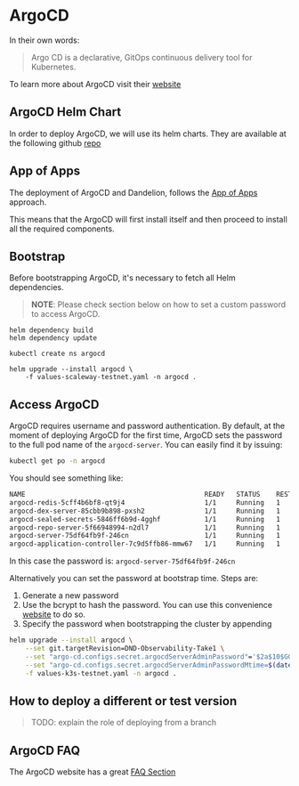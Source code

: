 # ArgoCD 

In their own words:

> Argo CD is a declarative, GitOps continuous delivery tool for Kubernetes.

To learn more about ArgoCD visit their [website](https://argo-cd.readthedocs.io/en/stable/)

## ArgoCD Helm Chart

In order to deploy ArgoCD, we will use its helm charts. They are available at the following github 
[repo](https://github.com/argoproj/argo-helm)

## App of Apps

The deployment of ArgoCD and Dandelion, follows the [App of Apps](https://argo-cd.readthedocs.io/en/stable/operator-manual/cluster-bootstrapping/) 
approach.

This means that the ArgoCD will first install itself and then proceed to install all the required components.

## Bootstrap

Before bootstrapping ArgoCD, it's necessary to fetch all Helm dependencies.

> **NOTE**: Please check section below on how to set a custom password to access ArgoCD. 

```shell
helm dependency build
helm dependency update

kubectl create ns argocd

helm upgrade --install argocd \
    -f values-scaleway-testnet.yaml -n argocd .
```

## Access ArgoCD

ArgoCD requires username and password authentication. By default, at the moment of deploying ArgoCD for the first time,
ArgoCD sets the password to the full pod name of the `argocd-server`. You can easily find it by issuing:

```bash
kubectl get po -n argocd
```

You should see something like:

```bash
NAME                                             READY   STATUS    RESTARTS   AGE
argocd-redis-5cff4b6bf8-qt9j4                    1/1     Running   1          8d
argocd-dex-server-85cbb9b898-pxsh2               1/1     Running   1          8d
argocd-sealed-secrets-5846ff6b9d-4gghf           1/1     Running   1          8d
argocd-repo-server-5f66948994-n2dl7              1/1     Running   1          8d
argocd-server-75df64fb9f-246cn                   1/1     Running   1          8d
argocd-application-controller-7c9d5ffb86-mmw67   1/1     Running   1          8d
```

In this case the password is: `argocd-server-75df64fb9f-246cn`

Alternatively you can set the password at bootstrap time. Steps are:

1. Generate a new password
2. Use the bcrypt to hash the password. You can use this convenience [website](https://www.browserling.com/tools/bcrypt) to do so.
3. Specify the password when bootstrapping the cluster by appending
```bash
helm upgrade --install argocd \
    --set git.targetRevision=DND-Observability-Take1 \
    --set "argo-cd.configs.secret.argocdServerAdminPassword"='$2a$10$GG4A3RZ.TNYNGoVoPmlCrOO9PgwVy9lTN3s.mhfLO1JwzCALpuoLW' \
    --set "argo-cd.configs.secret.argocdServerAdminPasswordMtime=$(date +%FT%T%Z)" \
    -f values-k3s-testnet.yaml -n argocd .
```

## How to deploy a different or test version

> TODO: explain the role of deploying from a branch

## ArgoCD FAQ

The ArgoCD website has a great [FAQ Section](https://argo-cd.readthedocs.io/en/stable/faq/)
